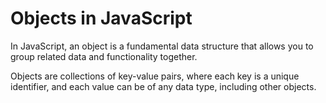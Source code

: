 # Objects in JavaScript

In JavaScript, an object is a fundamental data structure that allows you to group related data and functionality together.

Objects are collections of key-value pairs, where each key is a unique identifier, and each value can be of any data type, including other objects.
